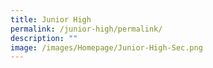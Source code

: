 ```yaml
---
title: Junior High
permalink: /junior-high/permalink/
description: ""
image: /images/Homepage/Junior-High-Sec.png
---
```


